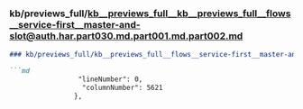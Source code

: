 ### kb/previews_full/kb__previews_full__kb__previews_full__flows__service-first__master-and-slot@auth.har.part030.md.part001.md.part002.md

```md
### kb/previews_full/kb__previews_full__flows__service-first__master-and-slot@auth.har.part030.md.part001.md (part 002)

```md
                 "lineNumber": 0,
                  "columnNumber": 5621
                },
     
```

```

```
